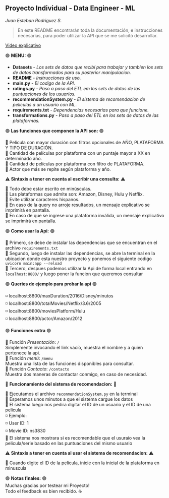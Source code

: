 ## Proyecto Individual - Data Engineer - ML 
_Juan Esteban Rodriguez S._

> En este README encontrarán toda la documentación, e instrucciones necesarias, para poder utilizar la API que se me solicitó desarrollar.

[Video explicativo]()

:green_circle: **MENU:** :green_circle:
* **Datasets** - _Los sets de datos que recibí para trabajar y tambien los sets de datos transformados para su posterior manipulacion._
* **README** - _Instrucciones de uso._
* **main.py** - _El codigo de la API._
* **ratings.py** - _Paso a paso del ETL em los sets de datos de las puntuaciones de los usuarios._
* **recommendationSystem.py** - _El sistema de recomendacion de peliculas a un usuario con ML._
* **requirements.txt** - _Dependencias necesarias para que funcione._
* **transformations.py** - _Paso a paso del ETL en los sets de datos de las plataformas._
 
:green_circle: **Las funciones que componen la API son:** :green_circle:

:small_blue_diamond: Película con mayor duración con filtros opcionales de AÑO, PLATAFORMA Y TIPO DE DURACIÓN. <br>
:small_blue_diamond: Cantidad de películas por plataforma con un puntaje mayor a XX en determinado año. <br>
:small_blue_diamond: Cantidad de películas por plataforma con filtro de PLATAFORMA. <br>
:small_blue_diamond: Actor que más se repite según plataforma y año. <br>

:warning: **Sintaxis a tener en cuenta al escribir una consulta:** :warning:<br>

:small_blue_diamond: Todo debe estar escrito en minúsculas.  <br>
:small_blue_diamond: Las plataformas que admite son: Amazon, Disney, Hulu y Netflix. <br>
:small_blue_diamond: Evite utilizar caracteres hispanos. <br>
:small_blue_diamond: En caso de la query no arroje resultados, un mensaje explicativo se imprimirá en pantalla.<br>
:small_blue_diamond: En caso de que se ingrese una plataforma inválida, un mensaje explicativo se imprimirá en pantalla. <br>

:green_circle: **Como usar la Api:** :green_circle:<br>

:small_blue_diamond: Primero, se debe de instalar las dependencias que se encuentran en el archivo `requirements.txt` <br>
:small_blue_diamond: Segundo, luego de instalar las dependencias, se abre la terminal en la ubicacion donde esta nuestro proyecto y ponemos el siguiente codigo `uvicorn main:app --reload` <br>
:small_blue_diamond: Tercero, despues podemos utilizar la Api de forma local entrando en `localhost:8800/` y luego poner la funcion que queremos consultar <br>

:green_circle: **Queries de ejemplo para probar la api** :green_circle: 

:white_medium_small_square: localhost:8800/maxDuration/2016/Disney/minutos <br>
:white_medium_small_square: localhost:8800/totalMovies/Netflix/3.6/2005 <br>
:white_medium_small_square: localhost:8800/moviesPlatform/Hulu <br>
:white_medium_small_square: localhost:8800/actor/Amazon/2012 <br>

:green_circle: **Funciones extra** :green_circle: <br>

:small_blue_diamond: Función _Presentación_: `/` <br>
Simplemente invocando el link vacío, muestra el nombre y a quien pertenece la api.<br>
:small_blue_diamond: Función _menú_: `/menu` <br>
Muestra una lista de las funciones disponibles para consultar. <br>
:small_blue_diamond: Función _Contacto_: `/contacto`<br>
Muestra dos maneras de contactar conmigo, en caso de necesidad. <br>


:red_circle: **Funcionamiento del sistema de recomendacion:** :red_circle: <br>

:small_blue_diamond: Ejecutamos el archivo `recommendationSystem.py` en la terminal <br>
:small_blue_diamond: Esperamos unos minutos a que el sistema cargue los datos <br>
:small_blue_diamond: El sistema luego nos pedira digitar el ID de un usuario y el ID de una pelicula <br>
  :white_medium_small_square: Ejemplo: <br>
  :white_medium_small_square: User ID: 1 <br>
  :white_medium_small_square: Movie ID: ns3830 <br>
:small_blue_diamond: El sistema nos mostrara si es recomendable que el usuraio vea la pelicula/serie basado en las puntuaciones del mismo usuario <br>

:warning: **Sintaxis a tener en cuenta al usar el sistema de recomendacion:** :warning:<br>

:small_blue_diamond: Cuando digite el ID de la pelicula, inicie con la inicial de la plataforma en minuscula <br>

:green_circle: **Notas finales:** :green_circle:<br>
Muchas gracias por testear mi Proyecto! <br> 
Todo el feedback es bien recibido. :coffee: